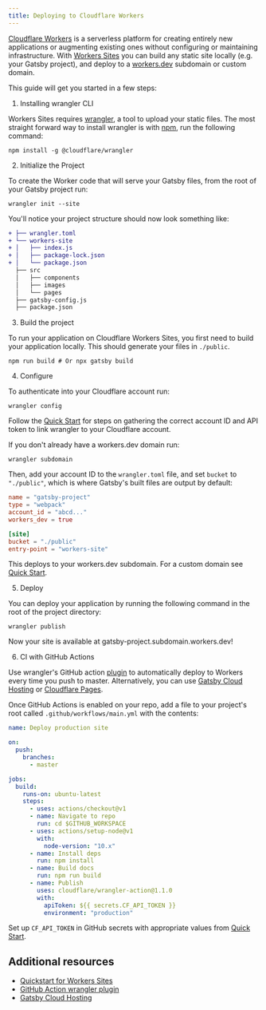 ```yaml
---
title: Deploying to Cloudflare Workers
---
```


[Cloudflare Workers](https://workers.cloudflare.com/) is a serverless platform for creating entirely new applications or augmenting existing ones without configuring or maintaining infrastructure. With [Workers Sites](https://developers.cloudflare.com/workers/sites/start-from-existing/) you can build any static site locally (e.g. your Gatsby project), and deploy to a [workers.dev](https://workers.dev) subdomain or custom domain.

This guide will get you started in a few steps:

1. Installing wrangler CLI

Workers Sites requires [wrangler](https://developers.cloudflare.com/workers/tooling/wrangler/), a tool to upload your static files. The most straight forward way to install wrangler is with [npm](https://www.npmjs.com/), run the following command:

```shell
npm install -g @cloudflare/wrangler
```

2. Initialize the Project

To create the Worker code that will serve your Gatsby files, from the root of your Gatsby project run:

```shell
wrangler init --site
```

You'll notice your project structure should now look something like:

```diff
+ ├── wrangler.toml
+ └── workers-site
+ │   ├── index.js
+ │   ├── package-lock.json
+ │   └── package.json
  ├── src
  │   ├── components
  │   ├── images
  │   └── pages
  ├── gatsby-config.js
  ├── package.json
```

3. Build the project

To run your application on Cloudflare Workers Sites, you first need to build your application locally. This should generate your files in `./public`.

```shell
npm run build # Or npx gatsby build
```

4. Configure

To authenticate into your Cloudflare account run:

```shell
wrangler config
```

Follow the [Quick Start](https://developers.cloudflare.com/workers/quickstart/#configure) for steps on gathering the correct account ID and API token to link wrangler to your Cloudflare account.

If you don't already have a workers.dev domain run:

```shell
wrangler subdomain
```

Then, add your account ID to the `wrangler.toml` file, and set `bucket` to `"./public"`, which is where Gatsby's built files are output by default:

```toml
name = "gatsby-project"
type = "webpack"
account_id = "abcd..."
workers_dev = true

[site]
bucket = "./public"
entry-point = "workers-site"
```

This deploys to your workers.dev subdomain. For a custom domain see [Quick Start](https://developers.cloudflare.com/workers/quickstart/#publish-to-your-domain).

5. Deploy

You can deploy your application by running the following command in the root of the project directory:

```shell
wrangler publish
```

Now your site is available at gatsby-project.subdomain.workers.dev!

6. CI with GitHub Actions

Use wrangler's GitHub action [plugin](https://github.com/cloudflare/wrangler-action) to automatically deploy to Workers every time you push to master. Alternatively, you can use [Gatsby Cloud Hosting](https://www.gatsbyjs.com/products/cloud/hosting/) or [Cloudflare Pages](https://pages.cloudflare.com/).

Once GitHub Actions is enabled on your repo, add a file to your project's root called `.github/workflows/main.yml` with the contents:

```yaml
name: Deploy production site

on:
  push:
    branches:
      - master

jobs:
  build:
    runs-on: ubuntu-latest
    steps:
      - uses: actions/checkout@v1
      - name: Navigate to repo
        run: cd $GITHUB_WORKSPACE
      - uses: actions/setup-node@v1
        with:
          node-version: "10.x"
      - name: Install deps
        run: npm install
      - name: Build docs
        run: npm run build
      - name: Publish
        uses: cloudflare/wrangler-action@1.1.0
        with:
          apiToken: ${{ secrets.CF_API_TOKEN }}
          environment: "production"
```

Set up `CF_API_TOKEN` in GitHub secrets with appropriate values from [Quick Start](https://developers.cloudflare.com/workers/quickstart/#configure).

## Additional resources

- [Quickstart for Workers Sites](https://developers.cloudflare.com/workers/sites/start-from-existing/)
- [GitHub Action wrangler plugin](https://github.com/cloudflare/wrangler-action)
- [Gatsby Cloud Hosting](/docs/how-to/previews-deploys/hosting/deploying-to-gatsby-cloud.md)
